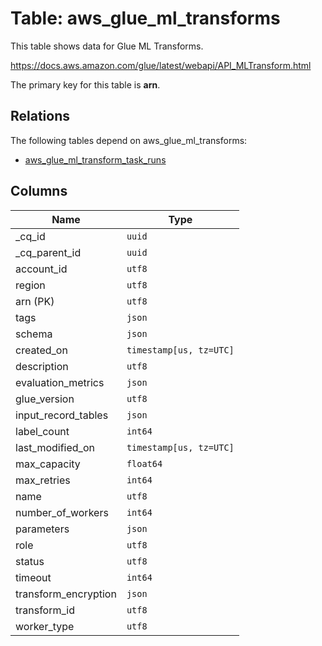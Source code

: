 # Table: aws_glue_ml_transforms

This table shows data for Glue ML Transforms.

https://docs.aws.amazon.com/glue/latest/webapi/API_MLTransform.html

The primary key for this table is **arn**.

## Relations

The following tables depend on aws_glue_ml_transforms:
  - [aws_glue_ml_transform_task_runs](aws_glue_ml_transform_task_runs)

## Columns

| Name          | Type          |
| ------------- | ------------- |
|_cq_id|`uuid`|
|_cq_parent_id|`uuid`|
|account_id|`utf8`|
|region|`utf8`|
|arn (PK)|`utf8`|
|tags|`json`|
|schema|`json`|
|created_on|`timestamp[us, tz=UTC]`|
|description|`utf8`|
|evaluation_metrics|`json`|
|glue_version|`utf8`|
|input_record_tables|`json`|
|label_count|`int64`|
|last_modified_on|`timestamp[us, tz=UTC]`|
|max_capacity|`float64`|
|max_retries|`int64`|
|name|`utf8`|
|number_of_workers|`int64`|
|parameters|`json`|
|role|`utf8`|
|status|`utf8`|
|timeout|`int64`|
|transform_encryption|`json`|
|transform_id|`utf8`|
|worker_type|`utf8`|